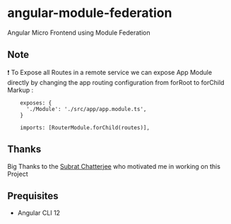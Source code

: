 # angular-module-federation
Angular Micro Frontend using Module Federation


## Note

:exclamation: To Expose all Routes in a remote service we can expose App Module directly by changing the app routing configuration from forRoot to forChild
Markup : 
        
        exposes: {
          './Module': './src/app/app.module.ts',
        }

        imports: [RouterModule.forChild(routes)],


## Thanks

Big Thanks to the [Subrat Chatterjee](https://github.com/subratchatterjee/)  who motivated me in working on this Project

## Prequisites

- Angular CLI 12
